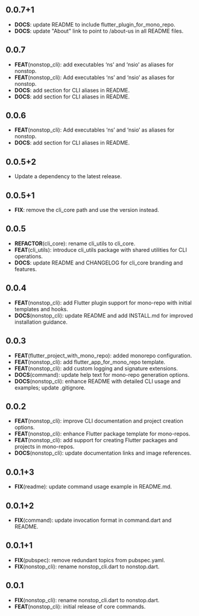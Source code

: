 ## 0.0.7+1

 - **DOCS**: update README to include flutter_plugin_for_mono_repo.
 - **DOCS**: update "About" link to point to /about-us in all README files.

## 0.0.7

 - **FEAT**(nonstop_cli): add executables ‘ns’ and ‘nsio’ as aliases for nonstop.
 - **FEAT**(nonstop_cli): Add executables ‘ns’ and ‘nsio’ as aliases for nonstop.
 - **DOCS**: add section for CLI aliases in README.
 - **DOCS**: add section for CLI aliases in README.

## 0.0.6

 - **FEAT**(nonstop_cli): Add executables ‘ns’ and ‘nsio’ as aliases for nonstop.
 - **DOCS**: add section for CLI aliases in README.

## 0.0.5+2

 - Update a dependency to the latest release.

## 0.0.5+1

 - **FIX**: remove the cli_core path and use the version instead.

## 0.0.5

 - **REFACTOR**(cli_core): rename cli_utils to cli_core.
 - **FEAT**(cli_utils): introduce cli_utils package with shared utilities for CLI operations.
 - **DOCS**: update README and CHANGELOG for cli_core branding and features.

## 0.0.4

 - **FEAT**(nonstop_cli): add Flutter plugin support for mono-repo with initial templates and hooks.
 - **DOCS**(nonstop_cli): update README and add INSTALL.md for improved installation guidance.

## 0.0.3

 - **FEAT**(flutter_project_with_mono_repo): added monorepo configuration.
 - **FEAT**(nonstop_cli): add flutter_app_for_mono_repo template.
 - **FEAT**(nonstop_cli): add custom logging and signature extensions.
 - **DOCS**(command): update help text for mono-repo generation options.
 - **DOCS**(nonstop_cli): enhance README with detailed CLI usage and examples; update .gitignore.

## 0.0.2

 - **FEAT**(nonstop_cli): improve CLI documentation and project creation options.
 - **FEAT**(nonstop_cli): enhance Flutter package template for mono-repos.
 - **FEAT**(nonstop_cli): add support for creating Flutter packages and projects in mono-repos.
 - **DOCS**(nonstop_cli): update documentation links and image references.

## 0.0.1+3

 - **FIX**(readme): update command usage example in README.md.

## 0.0.1+2

 - **FIX**(command): update invocation format in command.dart and README.

## 0.0.1+1

 - **FIX**(pubspec): remove redundant topics from pubspec.yaml.
 - **FIX**(nonstop_cli): rename nonstop_cli.dart to nonstop.dart.

## 0.0.1

 - **FIX**(nonstop_cli): rename nonstop_cli.dart to nonstop.dart.
 - **FEAT**(nonstop_cli): initial release of core commands.

